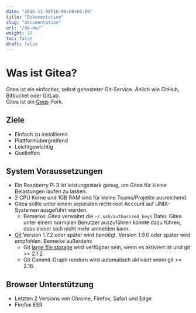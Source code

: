 ```yaml
---
date: "2016-11-08T16:00:00+02:00"
title: "Dokumentation"
slug: "documentation"
url: "/de-de/"
weight: 10
toc: false
draft: false
---
```


# Was ist Gitea?

Gitea ist ein einfacher, selbst gehosteter Git-Service. Änlich wie GitHub, Bitbucket oder GitLab.  
Gitea ist ein [Gogs](http://gogs.io)-Fork.

## Ziele

 * Einfach zu installieren
 * Plattformübergreifend
 * Leichtgewichtig
 * Quelloffen

## System Voraussetzungen

- Ein Raspberry Pi 3 ist leistungsstark genug, um Gitea für kleine Belastungen laufen zu lassen.
- 2 CPU Kerne und 1GB RAM sind für kleine Teams/Projekte ausreichend.
- Gitea sollte unter einem seperaten nicht-root Account auf UNIX-Systemen ausgeführt werden.
   - Bemerke: Gitea verwaltet die `~/.ssh/authorized_keys` Datei. Gitea unter einem normalen Benutzer auszuführen könnte dazu führen, dass dieser sich nicht mehr anmelden kann.
- [Git](https://git-scm.com/) Version 1.7.2 oder später wird benötigt. Version 1.9.0 oder später wird empfohlen. Bemerke außerdem:
   - Git [large file storage](https://git-lfs.github.com/) wird verfügbar sein, wenn es aktiviert ist und git >= 2.1.2.
   - Git Commit-Graph rendern wird automatisch aktiviert wenn git >= 2.18.

## Browser Unterstützung

- Letzten 2 Versions von Chrome, Firefox, Safari und Edge
- Firefox ESR
